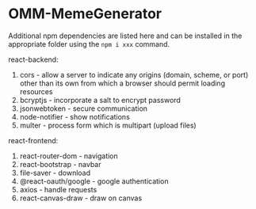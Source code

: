 # OMM-MemeGenerator

Additional npm dependencies are listed here and can be installed in the appropriate folder using the ```npm i xxx``` command.

react-backend:
1. cors - allow a server to indicate any origins (domain, scheme, or port) other than its own from which a browser should permit loading resources
2. bcryptjs - incorporate a salt to encrypt password
3. jsonwebtoken - secure communication
4. node-notifier - show notifications
5. multer - process form which is multipart (upload files)

react-frontend:
1. react-router-dom - navigation
2. react-bootstrap - navbar
3. file-saver - download
4. @react-oauth/google - google authentication
5. axios - handle requests
6. react-canvas-draw - draw on canvas
